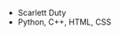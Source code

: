 - Scarlett Duty
- Python, C++, HTML, CSS

<!---
strawberryfru1t/strawberryfru1t is a ✨ special ✨ repository because its `README.md` (this file) appears on your GitHub profile.
You can click the Preview link to take a look at your changes.
--->
